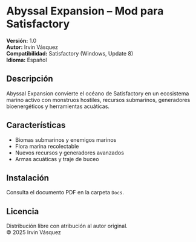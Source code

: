 # Abyssal Expansion – Mod para Satisfactory

**Versión:** 1.0  
**Autor:** Irvin Vásquez  
**Compatibilidad:** Satisfactory (Windows, Update 8)  
**Idioma:** Español

## Descripción
Abyssal Expansion convierte el océano de Satisfactory en un ecosistema marino activo con monstruos hostiles, recursos submarinos, generadores bioenergéticos y herramientas acuáticas.

## Características
- Biomas submarinos y enemigos marinos
- Flora marina recolectable
- Nuevos recursos y generadores avanzados
- Armas acuáticas y traje de buceo

## Instalación
Consulta el documento PDF en la carpeta `Docs`.

## Licencia
Distribución libre con atribución al autor original.  
© 2025 Irvin Vásquez
